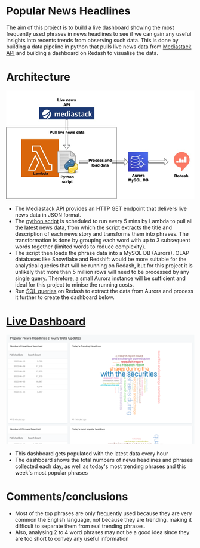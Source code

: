 # Popular News Headlines

The aim of this project is to build a live dashboard showing the most frequently used phrases in news headlines to see if we can gain any useful insights into recents trends from observing such data. This is done by building a data pipeline in python that pulls live news data from [Mediastack API](https://mediastack.com) and building a dashboard on Redash to visualise the data.

# Architecture
![Arch](assets/pipeline.jpg)
 
- The Mediastack API provides an HTTP GET endpoint that delivers live news data in JSON format.
- The [python script](lambda_function.py) is scheduled to run every 5 mins by Lambda to pull all the latest news data, from which the script extracts the title and description of each news story and transforms them into phrases. The transformation is done by grouping each word with up to 3 subsequent words together (limited words to reduce complexity).
- The script then loads the phrase data into a MySQL DB (Aurora). OLAP databases like Snowflake and Redshift would be more suitable for the analytical queries that will be running on Redash, but for this project it is unlikely that more than 5 million rows will need to be processed by any single query. Therefore, a small Aurora instance will be sufficient and ideal for this project to minise the running costs. 
- Run [SQL queries](/metabase_sql) on Redash to extract the data from Aurora and process it further to create the dashboard below.


# [Live Dashboard](http://ec2-18-183-79-50.ap-northeast-1.compute.amazonaws.com/public/dashboards/iDdhUeO0K6MzT2izcGGaFqDlPOnl6gR3mIYSajl9?org_slug=default&p_w3_Search%20this%20phrase=stock%20market)
![Arch](/assets/dashboard_screenshot.png)
- This dashboard gets populated with the latest data every hour
- The dashboard shows the total numbers of news headlines and phrases collected each day, as well as today's most trending phrases and this week's most popular phrases

# Comments/conclusions
- Most of the top phrases are only frequently used because they are very common the English language, not because they are trending, making it difficult to separate them from real trending phrases.
- Also, analysing 2 to 4 word phrases may not be a good idea since they are too short to convey any useful information
